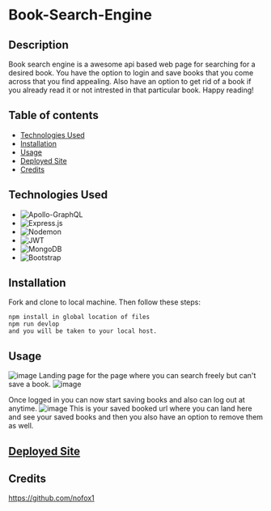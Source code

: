 # Book-Search-Engine
## Description
Book search engine is a awesome api based web page for searching for a desired book. You have the option to login and save books that you come across that you find appealing. Also have an option to get rid of a book if you already read it or not intrested in that particular book. Happy reading!   
## Table of contents 
- [Technologies Used](#technologies-used)
- [Installation](#installation)
- [Usage](#usage)
- [Deployed Site](#deployed-site)
- [Credits](#Credits)
## Technologies Used 
- ![Apollo-GraphQL](https://img.shields.io/badge/-ApolloGraphQL-311C87?style=for-the-badge&logo=apollo-graphql)
- ![Express.js](https://img.shields.io/badge/express.js-%23404d59.svg?style=for-the-badge&logo=express&logoColor=%2361DAFB)
- ![Nodemon](https://img.shields.io/badge/NODEMON-%23323330.svg?style=for-the-badge&logo=nodemon&logoColor=%BBDEAD)
- ![JWT](https://img.shields.io/badge/JWT-black?style=for-the-badge&logo=JSON%20web%20tokens)
- ![MongoDB](https://img.shields.io/badge/MongoDB-%234ea94b.svg?style=for-the-badge&logo=mongodb&logoColor=white)
- ![Bootstrap](https://img.shields.io/badge/bootstrap-%238511FA.svg?style=for-the-badge&logo=bootstrap&logoColor=white)
## Installation 
Fork and clone to local machine. Then follow these steps:
```
npm install in global location of files
npm run devlop
and you will be taken to your local host.
```
## Usage 
![image](https://github.com/nofox1/Book-Search-Engine/assets/136627240/bc250baa-323d-4cdf-9550-8e63c57c6aa3)
Landing page for the page where you can search freely but can't save a book.
![image](https://github.com/nofox1/Book-Search-Engine/assets/136627240/d2154b91-678c-42ea-97a0-2142032dce14)



Once logged in you can now start saving books and also can log out at anytime.
![image](https://github.com/nofox1/Book-Search-Engine/assets/136627240/aabf22e4-776c-455c-8c13-d2bcf063c6c6)
This is your saved booked url where you can land here and see your saved books and then you also have an option to remove them as well.

## [Deployed Site](https://book-search-4awc.onrender.com)

## Credits 
https://github.com/nofox1
